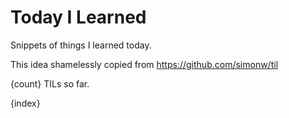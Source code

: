 # Today I Learned

Snippets of things I learned today.

This idea shamelessly copied from https://github.com/simonw/til

{count} TILs so far.

{index}
